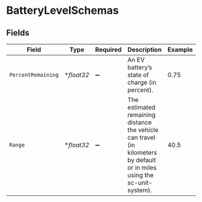 # BatteryLevelSchemas


## Fields

| Field                                                                                                                    | Type                                                                                                                     | Required                                                                                                                 | Description                                                                                                              | Example                                                                                                                  |
| ------------------------------------------------------------------------------------------------------------------------ | ------------------------------------------------------------------------------------------------------------------------ | ------------------------------------------------------------------------------------------------------------------------ | ------------------------------------------------------------------------------------------------------------------------ | ------------------------------------------------------------------------------------------------------------------------ |
| `PercentRemaining`                                                                                                       | **float32*                                                                                                               | :heavy_minus_sign:                                                                                                       | An EV battery’s state of charge (in percent).                                                                            | 0.75                                                                                                                     |
| `Range`                                                                                                                  | **float32*                                                                                                               | :heavy_minus_sign:                                                                                                       | The estimated remaining distance the vehicle can travel (in kilometers by default or in miles using the sc-unit-system). | 40.5                                                                                                                     |